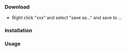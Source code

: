 ### Download

* Right click "xxx" and select "save as..." and save to ...

### Installation

### Usage
